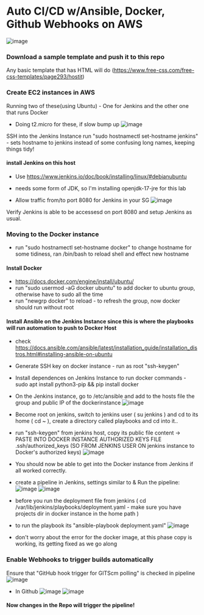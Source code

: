 # Auto CI/CD w/Ansible, Docker, Github Webhooks on AWS
![image](https://github.com/jayp16p/cicd/assets/106398902/db511281-9c82-4ecf-8262-43c03cd18d4d)

### Download a sample template and push it to this repo
Any basic template that has HTML will do (https://www.free-css.com/free-css-templates/page293/hostit)

### Create EC2 instances in AWS
Running two of these(using Ubuntu) - One for Jenkins and the other one that runs Docker
* Doing t2.micro for these, if slow bump up
![image](https://github.com/jayp16p/cicd/assets/106398902/770fb60d-8eec-43e0-95e0-a24ab1427c62)

SSH into the Jenkins Instance
run "sudo hostnamectl set-hostname jenkins" - sets hostname to jenkins instead of some confusing long names, keeping things tidy!
#### install Jenkins on this host
* Use https://www.jenkins.io/doc/book/installing/linux/#debianubuntu
* needs some form of JDK, so I'm installing openjdk-17-jre for this lab

* Allow traffic from/to port 8080 for Jenkins in your SG
![image](https://github.com/jayp16p/cicd/assets/106398902/c4fba3e8-2213-4f35-b2cc-392b673fbbcd)

Verify Jenkins is able to be accessesd on port 8080 and setup Jenkins as usual.


### Moving to the Docker instance
* run "sudo hostnamectl set-hostname docker" to change hostname for some tidiness, ran /bin/bash to reload shell and effect new hostname

#### Install Docker
* https://docs.docker.com/engine/install/ubuntu/
* run "sudo usermod -aG docker ubuntu" to add docker to ubuntu group, otherwise have to sudo all the time
* run "newgrp docker" to reload - to refresh the group, now docker should run without root


#### Install Ansible on the Jenkins Instance since this is where the playbooks will run automation to push to Docker Host
* check https://docs.ansible.com/ansible/latest/installation_guide/installation_distros.html#installing-ansible-on-ubuntu

* Generate SSH key on docker instance - run as root "ssh-keygen"
* Install dependences on Jenkins Instance to run docker commands - sudo apt install python3-pip && pip install docker

* On the Jenkins instance, go to /etc/ansible and add to the hosts file the group and public IP of the dockerinstance
![image](https://github.com/jayp16p/cicd/assets/106398902/6ffbee4f-03ff-47f6-9620-f6cdc3be7874)
* Become root on jenkins, switch to jenkins user ( su jenkins ) and cd to its home ( cd ~ ), create a directory called playbooks and cd into it..
* run "ssh-keygen" from jenkins host, copy its public file content -> PASTE INTO DOCKER INSTANCE AUTHORIZED KEYS FILE .ssh/authorized_keys (SO FROM JENKINS USER ON jenkins instance to Docker's authorized keys)
![image](https://github.com/jayp16p/cicd/assets/106398902/d08b920b-d3aa-4d54-80fe-7d05b5eab9fc)
* You should now be able to get into the Docker instance from Jenkins if all worked correctly.

* create a pipeline in Jenkins, settings similar to & Run the pipeline:
![image](https://github.com/jayp16p/cicd/assets/106398902/58d6fb2d-ddb5-4803-a1ad-db7f24c7366a)
![image](https://github.com/jayp16p/cicd/assets/106398902/1e9e712c-1085-4ff0-bdbd-dceaf5b0f922)

* before you run the deployment file from jenkins ( cd /var/lib/jenkins/playbooks/deployment.yaml - make sure you have projects dir in docker instance in the home path )
* to run the playbook its "ansible-playbook deployment.yaml"
![image](https://github.com/jayp16p/cicd/assets/106398902/0ac360b8-88a0-4e0b-8f3c-9f920f6482ea)
* don't worry about the error for the docker image, at this phase copy is working, its getting fixed as we go along

### Enable Webhooks to trigger builds automatically
Ensure that "GitHub hook trigger for GITScm polling" is checked in pipeline
![image](https://github.com/jayp16p/cicd/assets/106398902/2e6d14bf-c138-44ac-a478-1b44dffd84e0)
* In Github
![image](https://github.com/jayp16p/cicd/assets/106398902/114947de-f3d6-4ab9-8539-6543655585c5)
![image](https://github.com/jayp16p/cicd/assets/106398902/919e915f-2c2e-42c0-a433-5c7c121e2595)

#### Now changes in the Repo will trigger the pipeline!















